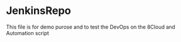 # JenkinsRepo
This file is for demo purose and to test the DevOps on the 8Cloud and Automation script
